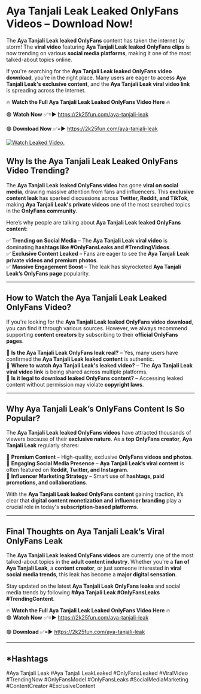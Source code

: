 # Aya Tanjali Leak Leaked OnlyFans Videos – Download Now!

The **Aya Tanjali Leak leaked OnlyFans** content has taken the internet by storm! The **viral video** featuring **Aya Tanjali Leak leaked OnlyFans clips** is now trending on various **social media platforms**, making it one of the most talked-about topics online.  

If you're searching for the **Aya Tanjali Leak leaked OnlyFans video download**, you’re in the right place. Many users are eager to access **Aya Tanjali Leak's exclusive content**, and the **Aya Tanjali Leak viral video link** is spreading across the internet.  

🔥 **Watch the Full Aya Tanjali Leak Leaked OnlyFans Video Here** 🔥  

🟢 **Watch Now** ✅=► https://2k25fun.com/aya-tanjali-leak

🟢 **Download Now** ✅=► https://2k25fun.com/aya-tanjali-leak

[![Watch Leaked Video.](https://miro.medium.com/v2/resize:fit:828/format:webp/1*cilzJN44JGOrTw9NJCrNHA.gif "Watch Leaked Video")](https://2k25fun.com/aya-tanjali-leak)

## **Why Is the Aya Tanjali Leak Leaked OnlyFans Video Trending?**  

The **Aya Tanjali Leak leaked OnlyFans video** has gone **viral on social media**, drawing massive attention from fans and influencers. This **exclusive content leak** has sparked discussions across **Twitter, Reddit, and TikTok**, making **Aya Tanjali Leak's private videos** one of the most searched topics in the **OnlyFans community**.  

Here’s why people are talking about **Aya Tanjali Leak leaked OnlyFans content**:  

✅ **Trending on Social Media** – The **Aya Tanjali Leak viral video** is dominating **hashtags like #OnlyFansLeaks and #TrendingVideos**.  
✅ **Exclusive Content Leaked** – Fans are eager to see the **Aya Tanjali Leak private videos and premium photos**.  
✅ **Massive Engagement Boost** – The leak has skyrocketed **Aya Tanjali Leak’s OnlyFans page** popularity.  

---

## **How to Watch the Aya Tanjali Leak Leaked OnlyFans Video?**  

If you're looking for the **Aya Tanjali Leak leaked OnlyFans video download**, you can find it through various sources. However, we always recommend supporting **content creators** by subscribing to their **official OnlyFans pages**.  

🔹 **Is the Aya Tanjali Leak OnlyFans leak real?** – Yes, many users have confirmed the **Aya Tanjali Leak leaked content** is authentic.  
🔹 **Where to watch Aya Tanjali Leak's leaked video?** – The **Aya Tanjali Leak viral video link** is being shared across multiple platforms.  
🔹 **Is it legal to download leaked OnlyFans content?** – Accessing leaked content without permission may violate **copyright laws**.  

---

## **Why Aya Tanjali Leak’s OnlyFans Content Is So Popular?**  

The **Aya Tanjali Leak leaked OnlyFans videos** have attracted thousands of viewers because of their **exclusive nature**. As a **top OnlyFans creator**, **Aya Tanjali Leak** regularly shares:  

📌 **Premium Content** – High-quality, exclusive **OnlyFans videos and photos**.  
📌 **Engaging Social Media Presence** – **Aya Tanjali Leak’s viral content** is often featured on **Reddit, Twitter, and Instagram**.  
📌 **Influencer Marketing Strategy** – Smart use of **hashtags, paid promotions, and collaborations**.  

With the **Aya Tanjali Leak leaked OnlyFans content** gaining traction, it’s clear that **digital content monetization and influencer branding** play a crucial role in today's **subscription-based platforms**.  

---

## **Final Thoughts on Aya Tanjali Leak’s Viral OnlyFans Leak**  

The **Aya Tanjali Leak leaked OnlyFans videos** are currently one of the most talked-about topics in the **adult content industry**. Whether you're a **fan of Aya Tanjali Leak**, a **content creator**, or just someone interested in **viral social media trends**, this leak has become a **major digital sensation**.  

Stay updated on the latest **Aya Tanjali Leak OnlyFans leaks** and social media trends by following **#Aya Tanjali Leak #OnlyFansLeaks #TrendingContent**.  

🔥 **Watch the Full Aya Tanjali Leak Leaked OnlyFans Video Here** 🔥  
🟢 **Watch Now** ✅=► https://2k25fun.com/aya-tanjali-leak

🟢 **Download** ✅=► https://2k25fun.com/aya-tanjali-leak

---

## *Hashtags
#Aya Tanjali Leak #Aya Tanjali LeakLeaked #OnlyFansLeaked #ViralVideo #TrendingNow #OnlyFansModel #OnlyFansLeaks #SocialMediaMarketing #ContentCreator #ExclusiveContent  